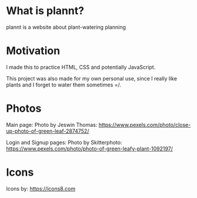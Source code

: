 # What is plannt?

plannt is a website about plant-watering planning

# Motivation

I made this to practice HTML, CSS and potentially JavaScript.

This project was also made for my own personal use, since I really like plants and I forget to water them sometimes =/.

# Photos

Main page: Photo by Jeswin  Thomas: https://www.pexels.com/photo/close-up-photo-of-green-leaf-2874752/

Login and Signup pages: Photo by Skitterphoto: https://www.pexels.com/photo/photo-of-green-leafy-plant-1092197/

# Icons

Icons by: https://icons8.com
